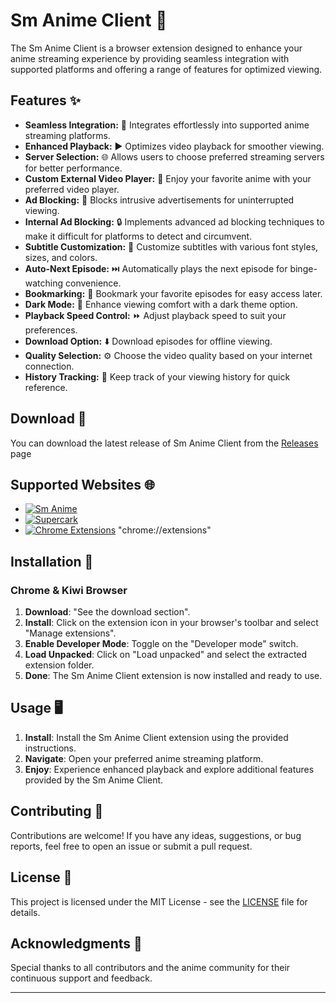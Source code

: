 # Sm Anime Client 🎌

The Sm Anime Client is a browser extension designed to enhance your anime streaming experience by providing seamless integration with supported platforms and offering a range of features for optimized viewing.

## Features ✨

- **Seamless Integration:** 🔄 Integrates effortlessly into supported anime streaming platforms.
- **Enhanced Playback:** ▶️ Optimizes video playback for smoother viewing.
- **Server Selection:** 🌐 Allows users to choose preferred streaming servers for better performance.
- **Custom External Video Player:** 🎥 Enjoy your favorite anime with your preferred video player.
- **Ad Blocking:** 🚫 Blocks intrusive advertisements for uninterrupted viewing.
- **Internal Ad Blocking:** 🔒 Implements advanced ad blocking techniques to make it difficult for platforms to detect and circumvent.
- **Subtitle Customization:** 📝 Customize subtitles with various font styles, sizes, and colors.
- **Auto-Next Episode:** ⏭️ Automatically plays the next episode for binge-watching convenience.
- **Bookmarking:** 📑 Bookmark your favorite episodes for easy access later.
- **Dark Mode:** 🌙 Enhance viewing comfort with a dark theme option.
- **Playback Speed Control:** ⏩ Adjust playback speed to suit your preferences.
- **Download Option:** ⬇️ Download episodes for offline viewing.
- **Quality Selection:** ⚙️ Choose the video quality based on your internet connection.
- **History Tracking:** 📅 Keep track of your viewing history for quick reference.

## Download 🚀

You can download the latest release of Sm Anime Client from the [Releases](https://github.com/wa-inc/Sm-Anime/releases/tag/v1.0) page

## Supported Websites 🌐

- [![Sm Anime](https://img.shields.io/badge/Sm_Anime-Visit-9cf)](https://cdn3.xsanime.live/)
- [![Supercark](https://img.shields.io/badge/Supercark-Visit-blue)](https://supercark.com/sz_sz/)
- [![Chrome Extensions](https://img.shields.io/badge/Chrome_Extensions-Visit-green)](chrome://extensions) "chrome://extensions"


## Installation 🚀

### Chrome & Kiwi Browser

1. **Download**: "See the download section".
2. **Install**: Click on the extension icon in your browser's toolbar and select "Manage extensions".
3. **Enable Developer Mode**: Toggle on the "Developer mode" switch.
4. **Load Unpacked**: Click on "Load unpacked" and select the extracted extension folder.
5. **Done**: The Sm Anime Client extension is now installed and ready to use.

## Usage 🖥️

1. **Install**: Install the Sm Anime Client extension using the provided instructions.
2. **Navigate**: Open your preferred anime streaming platform.
3. **Enjoy**: Experience enhanced playback and explore additional features provided by the Sm Anime Client.

## Contributing 🤝

Contributions are welcome! If you have any ideas, suggestions, or bug reports, feel free to open an issue or submit a pull request.


## License 📄

This project is licensed under the MIT License - see the [LICENSE](LICENSE) file for details.

## Acknowledgments 🙏

Special thanks to all contributors and the anime community for their continuous support and feedback.

---

